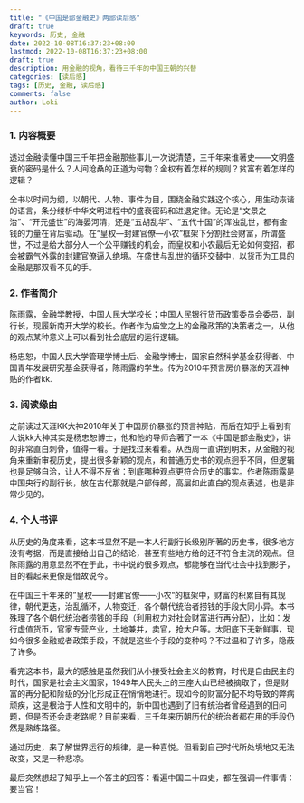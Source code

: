 ```yaml
---
title: "《中国是部金融史》两部读后感"
draft: true
keywords: 历史, 金融
date: 2022-10-08T16:37:23+08:00
lastmod: 2022-10-08T16:37:23+08:00
draft: true
description: 用金融的视角，看待三千年的中国王朝的兴替
categories: [读后感]
tags: [历史, 金融, 读后感]
comments: false
author: Loki
---
```




### 1. 内容概要

透过金融读懂中国三千年把金融那些事儿一次说清楚，三千年来谁著史——文明盛衰的密码是什么？人间沧桑的正道为何物？金权有着怎样的规则？贫富有着怎样的逻辑？

全书以时间为纲，以朝代、人物、事件为目，围绕金融实践这个核心，用生动诙谐的语言，条分缕析中华文明进程中的盛衰密码和进退定律。无论是“文景之治”、“开元盛世”的海晏河清，还是“五胡乱华”、“五代十国”的浑浊乱世，都有金钱的力量在背后驱动。在“皇权—封建官僚—小农”框架下分割社会财富，所谓盛世，不过是给大部分人一个公平赚钱的机会，而皇权和小农最后无论如何变招，都会被霸气外露的封建官僚逼入绝境。在盛世与乱世的循环交替中，以货币为工具的金融是那双看不见的手。





### 2. 作者简介

陈雨露，金融学教授，中国人民大学校长；中国人民银行货币政策委员会委员，副行长，现履新南开大学的校长。作者作为庙堂之上的金融政策的决策者之一，从他的观点某种意义上可以看到社会底层的运行逻辑。

杨忠恕，中国人民大学管理学博士后、金融学博士，国家自然科学基金获得者、中国青年发展研究基金获得者，陈雨露的学生。传为2010年预言房价暴涨的天涯神贴的作者kk.



### 3. 阅读缘由

之前读过天涯KK大神2010年关于中国房价暴涨的预言神贴，而后在知乎上看到有人说kk大神其实是杨忠恕博士，他和他的导师合著了一本《中国是部金融史》，讲的非常直白刺骨，值得一看。于是找过来看看。从西周一直讲到明末，从金融的视角来重新审视历史，提出很多新颖的观点，和普通历史书的观点迥乎不同，但逻辑也是足够自洽，让人不得不反省：到底哪种观点更符合历史的事实。作者陈雨露是中国央行的副行长，放在古代那就是户部侍郎，高层如此直白的观点表述，也是非常少见的。



### 4. 个人书评

从历史的角度来看，这本书显然不是一本人行副行长级别所著的历史书，很多地方没有考据，而是直接给出自己的结论，甚至有些地方给的还不符合主流的观点。但陈雨露的用意显然不在于此，书中说的很多观点，都能够在当代社会中找到影子，目的看起来更像是借故说今。

在中国三千年来的”皇权——封建官僚——小农“的框架中，财富的积累自有其规律，朝代更迭，治乱循环，人物变迁，各个朝代统治者捞钱的手段大同小异。本书殊理了各个朝代统治者捞钱的手段（利用权力对社会财富进行再分配），比如：发行虚值货币，官家专营产业，土地兼并，卖官，抢大户等。太阳底下无新鲜事，现如今很多金融或者政策手段，不就是这些个手段的变种吗？不过温和了许多，隐蔽了许多。

看完这本书，最大的感触是虽然我们从小接受社会主义的教育，时代是自由民主的时代，国家是社会主义国家，1949年人民头上的三座大山已经被摘取了，但是财富的再分配和阶级的分化形成正在悄悄地进行。现如今的财富分配不均导致的弊病顽疾，这是根治于人性和文明中的，新中国也遇到了旧有统治者曾经遇到的旧问题，但是否还会走老路呢？目前来看，三千年来历朝历代的统治者都在用的手段仍然是熟练路径。

通过历史，来了解世界运行的规律，是一种喜悦。但看到自己时代所处境地又无法改变，又是一种悲凉。

最后突然想起了知乎上一个答主的回答：看遍中国二十四史，都在强调一件事情：要当官！





















